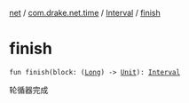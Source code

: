 [net](../../index.md) / [com.drake.net.time](../index.md) / [Interval](index.md) / [finish](./finish.md)

# finish

`fun finish(block: (`[`Long`](https://kotlinlang.org/api/latest/jvm/stdlib/kotlin/-long/index.html)`) -> `[`Unit`](https://kotlinlang.org/api/latest/jvm/stdlib/kotlin/-unit/index.html)`): `[`Interval`](index.md)

轮循器完成

